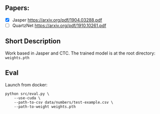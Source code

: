 ## Papers:
- [x] Jasper https://arxiv.org/pdf/1904.03288.pdf
- [ ] QuartzNet https://arxiv.org/pdf/1910.10261.pdf

## Short Description
Work based in Jasper and CTC.
The trained model is at the root directory: `weights.pth`

## Eval
Launch from docker:
```
python src/eval.py \
    --use-cuda \
    --path-to-csv data/numbers/test-example.csv \
    --path-to-weight weights.pth
```